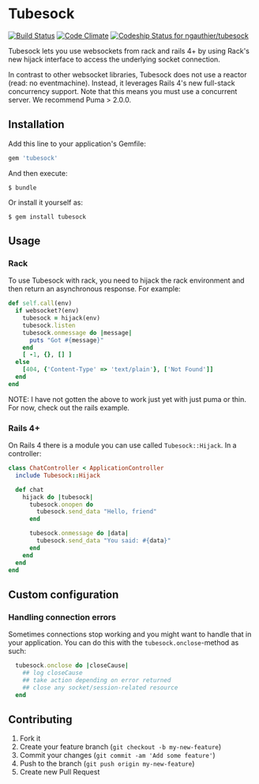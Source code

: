 # Tubesock

[![Build Status](https://travis-ci.org/ngauthier/tubesock.png)](https://travis-ci.org/ngauthier/tubesock) [![Code Climate](https://codeclimate.com/github/ngauthier/tubesock.png)](https://codeclimate.com/github/ngauthier/tubesock) [ ![Codeship Status for ngauthier/tubesock](https://codeship.io/projects/cea94c50-382c-0132-52d3-6ed5aaf58bcd/status)](https://codeship.io/projects/41922)

Tubesock lets you use websockets from rack and rails 4+ by using Rack's new hijack interface to access the underlying socket connection.

In contrast to other websocket libraries, Tubesock does not use a reactor (read: no eventmachine). Instead, it leverages Rails 4's new full-stack concurrency support. Note that this means you must use a concurrent server. We recommend Puma > 2.0.0.

## Installation

Add this line to your application's Gemfile:

```ruby
gem 'tubesock'
```

And then execute:

    $ bundle

Or install it yourself as:

    $ gem install tubesock

## Usage

### Rack

To use Tubesock with rack, you need to hijack the rack environment and then return an asynchronous response. For example:

```ruby
def self.call(env)
  if websocket?(env)
    tubesock = hijack(env)
    tubesock.listen
    tubesock.onmessage do |message|
      puts "Got #{message}"
    end
    [ -1, {}, [] ]
  else
    [404, {'Content-Type' => 'text/plain'}, ['Not Found']]
  end
end
```

NOTE: I have not gotten the above to work just yet with just puma or thin. For now, check out the rails example.

### Rails 4+

On Rails 4 there is a module you can use called `Tubesock::Hijack`. In a controller:

```ruby
class ChatController < ApplicationController
  include Tubesock::Hijack

  def chat
    hijack do |tubesock|
      tubesock.onopen do
        tubesock.send_data "Hello, friend"
      end

      tubesock.onmessage do |data|
        tubesock.send_data "You said: #{data}"
      end
    end
  end
end
```

## Custom configuration
### Handling connection errors
Sometimes connections stop working and you might want to handle that in your application. You can do this with the ```tubesock.onclose```-method as such:
```ruby
  tubesock.onclose do |closeCause|
    ## log closeCause
    ## take action depending on error returned
    ## close any socket/session-related resource
  end
```
## Contributing

1. Fork it
2. Create your feature branch (`git checkout -b my-new-feature`)
3. Commit your changes (`git commit -am 'Add some feature'`)
4. Push to the branch (`git push origin my-new-feature`)
5. Create new Pull Request
